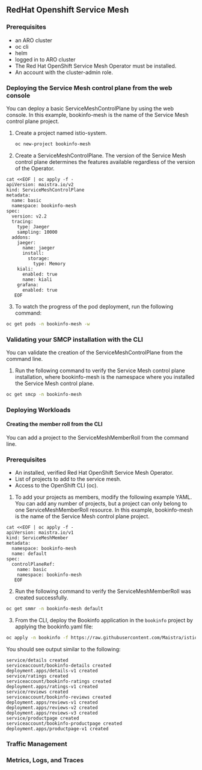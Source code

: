 ## RedHat Openshift Service Mesh

### Prerequisites

* an ARO cluster
* oc cli
* helm
* logged in to ARO cluster
* The Red Hat OpenShift Service Mesh Operator must be installed.
* An account with the cluster-admin role.

### Deploying the Service Mesh control plane from the web console
You can deploy a basic ServiceMeshControlPlane by using the web console. In this example, bookinfo-mesh is the name of the Service Mesh control plane project.

1. Create a project named istio-system.
   ```bash
   oc new-project bookinfo-mesh
   ```
2. Create a ServiceMeshControlPlane. The version of the Service Mesh control plane determines the features available regardless of the version of the Operator.
```
cat <<EOF | oc apply -f - 
apiVersion: maistra.io/v2
kind: ServiceMeshControlPlane
metadata:
  name: basic
  namespace: bookinfo-mesh
spec:
  version: v2.2
  tracing:
    type: Jaeger
    sampling: 10000
  addons:
    jaeger:
      name: jaeger
      install:
        storage:
          type: Memory
    kiali:
      enabled: true
      name: kiali
    grafana:
      enabled: true
   EOF
```
3. To watch the progress of the pod deployment, run the following command:
```bash
oc get pods -n bookinfo-mesh -w
```
### Validating your SMCP installation with the CLI
You can validate the creation of the ServiceMeshControlPlane from the command line.
1. Run the following command to verify the Service Mesh control plane installation, where bookinfo-mesh is the namespace where you installed the Service Mesh control plane.
```bash
oc get smcp -n bookinfo-mesh
```
### Deploying Workloads
#### Creating the member roll from the CLI
You can add a project to the ServiceMeshMemberRoll from the command line.

### Prerequisites
* An installed, verified Red Hat OpenShift Service Mesh Operator.
* List of projects to add to the service mesh.
* Access to the OpenShift CLI (oc).
1. To add your projects as members, modify the following example YAML. You can add any number of projects, but a project can only belong to one ServiceMeshMemberRoll resource. In this example, bookinfo-mesh is the name of the Service Mesh control plane project.
```
cat <<EOF | oc apply -f - 
apiVersion: maistra.io/v1
kind: ServiceMeshMember
metadata:
  namespace: bookinfo-mesh
  name: default
spec:
  controlPlaneRef:
    name: basic
    namespace: bookinfo-mesh
   EOF
```
2. Run the following command to verify the ServiceMeshMemberRoll was created successfully.
```bash
oc get smmr -n bookinfo-mesh default
```
3. From the CLI, deploy the Bookinfo application in the `bookinfo` project by applying the bookinfo.yaml file:
```bash
oc apply -n bookinfo -f https://raw.githubusercontent.com/Maistra/istio/maistra-2.2/samples/bookinfo/platform/kube/bookinfo.yaml
```
You should see output similar to the following:
```
service/details created
serviceaccount/bookinfo-details created
deployment.apps/details-v1 created
service/ratings created
serviceaccount/bookinfo-ratings created
deployment.apps/ratings-v1 created
service/reviews created
serviceaccount/bookinfo-reviews created
deployment.apps/reviews-v1 created
deployment.apps/reviews-v2 created
deployment.apps/reviews-v3 created
service/productpage created
serviceaccount/bookinfo-productpage created
deployment.apps/productpage-v1 created
```
### Traffic Management
### Metrics, Logs, and Traces
